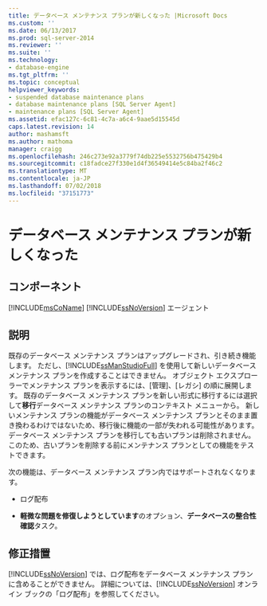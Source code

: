 ```yaml
---
title: データベース メンテナンス プランが新しくなった |Microsoft Docs
ms.custom: ''
ms.date: 06/13/2017
ms.prod: sql-server-2014
ms.reviewer: ''
ms.suite: ''
ms.technology:
- database-engine
ms.tgt_pltfrm: ''
ms.topic: conceptual
helpviewer_keywords:
- suspended database maintenance plans
- database maintenance plans [SQL Server Agent]
- maintenance plans [SQL Server Agent]
ms.assetid: efac127c-6c81-4c7a-a6c4-9aae5d15545d
caps.latest.revision: 14
author: mashamsft
ms.author: mathoma
manager: craigg
ms.openlocfilehash: 246c273e92a3779f74db225e5532756b475429b4
ms.sourcegitcommit: c18fadce27f330e1d4f36549414e5c84ba2f46c2
ms.translationtype: MT
ms.contentlocale: ja-JP
ms.lasthandoff: 07/02/2018
ms.locfileid: "37151773"
---
```

# <a name="database-maintenance-plans-superseded"></a>データベース メンテナンス プランが新しくなった
    
## <a name="component"></a>コンポーネント  
 [!INCLUDE[msCoName](../../includes/msconame-md.md)] [!INCLUDE[ssNoVersion](../../includes/ssnoversion-md.md)] エージェント  
  
## <a name="description"></a>説明  
 既存のデータベース メンテナンス プランはアップグレードされ、引き続き機能します。 ただし、[!INCLUDE[ssManStudioFull](../../includes/ssmanstudiofull-md.md)] を使用して新しいデータベース メンテナンス プランを作成することはできません。 オブジェクト エクスプローラーでメンテナンス プランを表示するには、[管理]、[レガシ] の順に展開します。 既存のデータベース メンテナンス プランを新しい形式に移行するには選択して**移行**データベース メンテナンス プランのコンテキスト メニューから。 新しいメンテナンス プランの機能がデータベース メンテナンス プランとそのまま置き換わるわけではないため、移行後に機能の一部が失われる可能性があります。 データベース メンテナンス プランを移行しても古いプランは削除されません。このため、古いプランを削除する前にメンテナンス プランとしての機能をテストできます。  
  
 次の機能は、データベース メンテナンス プラン内ではサポートされなくなります。  
  
-   ログ配布  
  
-   **軽微な問題を修復しようとしています**のオプション、**データベースの整合性確認**タスク。  
  
## <a name="corrective-action"></a>修正措置  
 [!INCLUDE[ssNoVersion](../../includes/ssnoversion-md.md)] では、ログ配布をデータベース メンテナンス プランに含めることができません。 詳細については、[!INCLUDE[ssNoVersion](../../includes/ssnoversion-md.md)] オンライン ブックの「ログ配布」を参照してください。  
  
  
